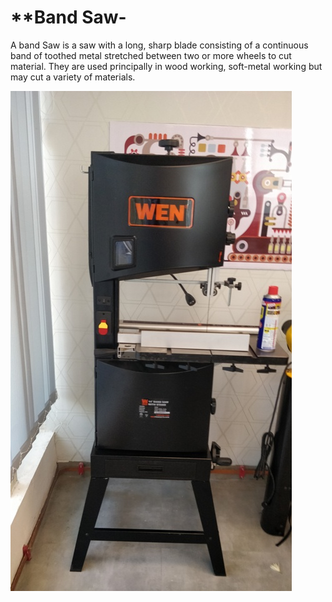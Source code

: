 # **Band Saw- 

A band Saw is a saw with a long, sharp blade consisting of a continuous band of toothed metal stretched between two or more wheels to cut material. They are used principally in wood working, soft-metal working but may cut a variety of materials. 


![Band Saw](img/bandsaw.jpg)
